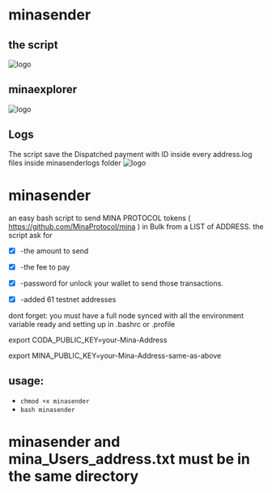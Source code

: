 # minasender
## the script
![logo](https://i.postimg.cc/26qDJK34/Mina-Protocol-Sender.png)

## minaexplorer
![logo](https://i.postimg.cc/MKHyL0Yz/Mina-Protocol-Sender2.png)

## Logs
The script save the Dispatched payment with ID inside every address.log files inside minasenderlogs folder
![logo](https://i.postimg.cc/TPfJYKbw/Mina-Protocol-Sender-Logs.png)





# minasender
an easy bash script to send  MINA PROTOCOL tokens ( https://github.com/MinaProtocol/mina ) in Bulk from a LIST of ADDRESS.
the script ask for

- [x] -the amount to send

- [x] -the fee to pay

- [x] -password for unlock your wallet to send those transactions.

- [x] -added 61 testnet addresses

dont forget: you must have a full node synced with all the environment variable ready and setting up in .bashrc or .profile

export CODA_PUBLIC_KEY=your-Mina-Address

export MINA_PUBLIC_KEY=your-Mina-Address-same-as-above

## usage:
* `chmod +x minasender`
* `bash minasender`

# minasender and mina_Users_address.txt must be in the same directory
